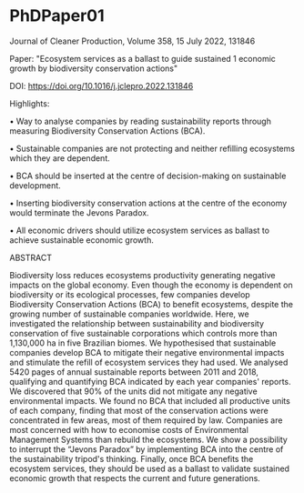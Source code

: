 # PhDPaper01
Journal of Cleaner Production, Volume 358, 15 July 2022, 131846

Paper: "Ecosystem services as a ballast to guide sustained 1 economic growth by biodiversity conservation actions"

DOI: https://doi.org/10.1016/j.jclepro.2022.131846

Highlights:

• Way to analyse companies by reading sustainability reports through measuring Biodiversity Conservation Actions (BCA).

• Sustainable companies are not protecting and neither refilling ecosystems which they are dependent.

• BCA should be inserted at the centre of decision-making on sustainable development.

• Inserting biodiversity conservation actions at the centre of the economy would terminate the Jevons Paradox.

• All economic drivers should utilize ecosystem services as ballast to achieve sustainable economic growth.

ABSTRACT

Biodiversity loss reduces ecosystems productivity generating negative impacts on the global economy. Even though the economy is dependent on biodiversity or its ecological processes, few companies develop Biodiversity Conservation Actions (BCA) to benefit ecosystems, despite the growing number of sustainable companies worldwide. Here, we investigated the relationship between sustainability and biodiversity conservation of five sustainable corporations which controls more than 1,130,000 ha in five Brazilian biomes. We hypothesised that sustainable companies develop BCA to mitigate their negative environmental impacts and stimulate the refill of ecosystem services they had used. We analysed 5420 pages of annual sustainable reports between 2011 and 2018, qualifying and quantifying BCA indicated by each year companies' reports. We discovered that 90% of the units did not mitigate any negative environmental impacts. We found no BCA that included all productive units of each company, finding that most of the conservation actions were concentrated in few areas, most of them required by law. Companies are most concerned with how to economise costs of Environmental Management Systems than rebuild the ecosystems. We show a possibility to interrupt the “Jevons Paradox” by implementing BCA into the centre of the sustainability tripod's thinking. Finally, once BCA benefits the ecosystem services, they should be used as a ballast to validate sustained economic growth that respects the current and future generations.

